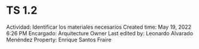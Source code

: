 # TS 1.2

Actividad: Identificar los materiales necesarios
Created time: May 19, 2022 6:26 PM
Encargado: Arquitecture Owner
Last edited by: Leonardo Alvarado Menéndez
Property: Enrique Santos Fraire